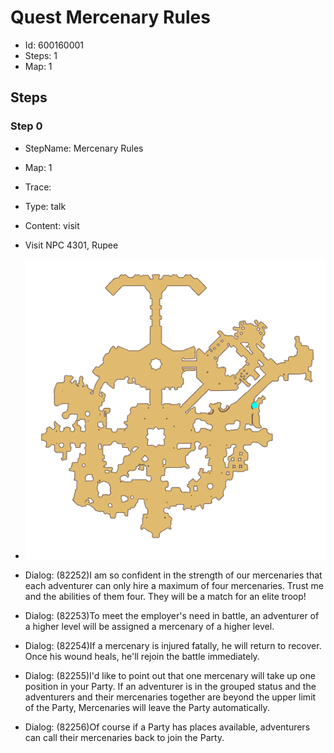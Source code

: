 # Quest Mercenary Rules

- Id: 600160001
- Steps: 1
- Map: 1

## Steps

### Step 0
- StepName:  Mercenary Rules
- Map:  1
- Trace:  
- Type:  talk
- Content:  visit
- Visit NPC 4301, Rupee

- ![images/600160001_0.png](images/600160001_0.png)
- Dialog: (82252)I am so confident in the strength of our mercenaries that each adventurer can only hire a maximum of four mercenaries. Trust me and the abilities of them four. They will be a match for an elite troop!
- Dialog: (82253)To meet the employer's need in battle, an adventurer of a higher level will be assigned a mercenary of a higher level.
- Dialog: (82254)If a mercenary is injured fatally, he will return to recover. Once his wound heals, he'll rejoin the battle immediately.
- Dialog: (82255)I'd like to point out that one mercenary will take up one position in your Party. If an adventurer is in the grouped status and the adventurers and their mercenaries together are beyond the upper limit of the Party, Mercenaries will leave the Party automatically.
- Dialog: (82256)Of course if a Party has places available, adventurers can call their mercenaries back to join the Party.


